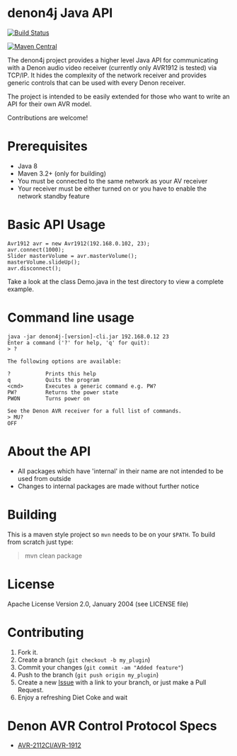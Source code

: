 # denon4j Java API

[![Build Status](https://travis-ci.org/stheves/denon4j.svg?branch=master)](https://travis-ci.org/stheves/denon4j)

[![Maven Central](https://img.shields.io/badge/maven--central-0.8-blue.svg)](https://search.maven.org/#artifactdetails%7Cio.theves%7Cdenon4j%7C0.8%7Cjar)

The denon4j project provides a higher level Java API for communicating with a Denon audio video receiver (currently only AVR1912 is tested)
via TCP/IP. It hides the complexity of the network receiver and provides generic controls that can be used with every Denon receiver.
 
The project is intended to be easily extended for those who want to write an API for their own AVR model.

Contributions are welcome!

# Prerequisites

- Java 8
- Maven 3.2+ (only for building)
- You must be connected to the same network as your AV receiver
- Your receiver must be either turned on or you have to enable the network standby feature

# Basic API Usage

```
Avr1912 avr = new Avr1912(192.168.0.102, 23);
avr.connect(1000);
Slider masterVolume = avr.masterVolume();
masterVolume.slideUp();
avr.disconnect();
```

Take a look at the class Demo.java in the test directory to view a complete example.

# Command line usage

```
java -jar denon4j-[version]-cli.jar 192.168.0.12 23
Enter a command ('?' for help, 'q' for quit):
> ?

The following options are available:

?			Prints this help
q			Quits the program
<cmd>		Executes a generic command e.g. PW?
PW?			Returns the power state
PWON		Turns power on

See the Denon AVR receiver for a full list of commands.
> MU?
OFF
```

# About the API

- All packages which have 'internal' in their name are not intended to be used from outside
- Changes to internal packages are made without further notice

# Building

This is a maven style project so `mvn` needs to be on your `$PATH`. To build
from scratch just type:

> mvn clean package

# License

Apache License Version 2.0, January 2004 (see LICENSE file)

# Contributing

1. Fork it.
2. Create a branch (`git checkout -b my_plugin`)
3. Commit your changes (`git commit -am "Added feature"`)
4. Push to the branch (`git push origin my_plugin`)
5. Create a new [Issue](https://github.com/sath1982/denon4j/issues/new) with a link to your branch, or just make a Pull Request.
6. Enjoy a refreshing Diet Coke and wait

# Denon AVR Control Protocol Specs

- [AVR-2112CI/AVR-1912](denon-avr-1912-protokoll.pdf)

